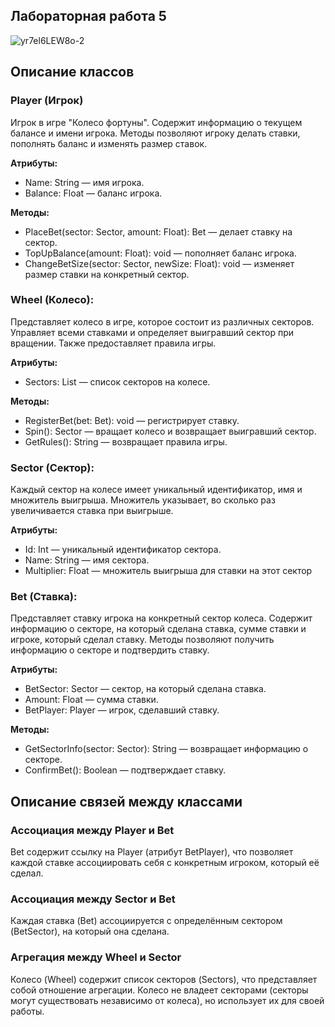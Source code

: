 ## Лабораторная работа 5
![yr7el6LEW8o-2](https://github.com/LizardTekuteva/fortune/assets/164531160/d149b33a-c3c4-463f-b45d-70d391319d48)

## Описание классов
### Player (Игрок)
Игрок в игре "Колесо фортуны". Содержит информацию о текущем балансе и имени игрока. Методы позволяют игроку делать ставки, пополнять баланс и изменять размер ставок.

**Атрибуты:**

- Name: String — имя игрока.
- Balance: Float — баланс игрока.

**Методы:**

- PlaceBet(sector: Sector, amount: Float): Bet — делает ставку на сектор.
- TopUpBalance(amount: Float): void — пополняет баланс игрока.
- ChangeBetSize(sector: Sector, newSize: Float): void — изменяет размер ставки на конкретный сектор.

### Wheel (Колесо):
Представляет колесо в игре, которое состоит из различных секторов. Управляет всеми ставками и определяет выигравший сектор при вращении. Также предоставляет правила игры.

**Атрибуты:**

- Sectors: List<Sector> — список секторов на колесе.

**Методы:**

- RegisterBet(bet: Bet): void — регистрирует ставку.
- Spin(): Sector — вращает колесо и возвращает выигравший сектор.
- GetRules(): String — возвращает правила игры.

### Sector (Сектор):
Каждый сектор на колесе имеет уникальный идентификатор, имя и множитель выигрыша. Множитель указывает, во сколько раз увеличивается ставка при выигрыше.

**Атрибуты:**

- Id: Int — уникальный идентификатор сектора.
- Name: String — имя сектора.
- Multiplier: Float — множитель выигрыша для ставки на этот сектор

### Bet (Ставка):
Представляет ставку игрока на конкретный сектор колеса. Содержит информацию о секторе, на который сделана ставка, сумме ставки и игроке, который сделал ставку. Методы позволяют получить информацию о секторе и подтвердить ставку.

**Атрибуты:**

- BetSector: Sector — сектор, на который сделана ставка.
- Amount: Float — сумма ставки.
- BetPlayer: Player — игрок, сделавший ставку.

**Методы:**

- GetSectorInfo(sector: Sector): String — возвращает информацию о секторе.
- ConfirmBet(): Boolean — подтверждает ставку.

## Описание связей между классами

### Ассоциация между Player и Bet

Bet содержит ссылку на Player (атрибут BetPlayer), что позволяет каждой ставке ассоциировать себя с конкретным игроком, который её сделал.

### Ассоциация между Sector и Bet

Каждая ставка (Bet) ассоциируется с определённым сектором (BetSector), на который она сделана.

### Агрегация между Wheel и Sector

Колесо (Wheel) содержит список секторов (Sectors), что представляет собой отношение агрегации. Колесо не владеет секторами (секторы могут существовать независимо от колеса), но использует их для своей работы.

